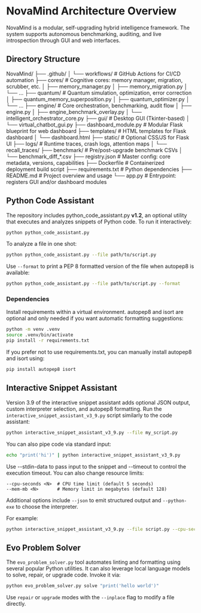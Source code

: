 # NovaMind Architecture Overview

NovaMind is a modular, self-upgrading hybrid intelligence framework. The system supports autonomous benchmarking, auditing, and live introspection through GUI and web interfaces.

## Directory Structure

NovaMind/
├── .github/
│   └── workflows/                   # GitHub Actions for CI/CD automation
├── cores/                           # Cognitive cores: memory manager, migration, scrubber, etc.
│   ├── memory_manager.py
│   ├── memory_migration.py
│   └── ...
├── quantum/                         # Quantum simulation, optimization, error correction
│   ├── quantum_memory_superposition.py
│   ├── quantum_optimizer.py
│   └── ...
├── engine/                          # Core orchestration, benchmarking, audit flow
│   ├── engine.py
│   ├── engine_benchmark_overlay.py
│   └── intelligent_orchestrator_core.py
├── gui/                             # Desktop GUI (Tkinter-based)
│   └── virtual_chatbot_gui.py
├── dashboard_module.py              # Modular Flask blueprint for web dashboard
├── templates/                       # HTML templates for Flask dashboard
│   └── dashboard.html
├── static/                          # Optional CSS/JS for Flask UI
├── logs/                            # Runtime traces, crash logs, attention maps
│   └── recall_traces/
├── benchmark/                       # Pre/post-upgrade benchmark CSVs
│   └── benchmark_diff_*.csv
├── registry.json                    # Master config: core metadata, versions, capabilities
├── Dockerfile                       # Containerized deployment build script
├── requirements.txt                 # Python dependencies
├── README.md                        # Project overview and usage
└── app.py                           # Entrypoint: registers GUI and/or dashboard modules

## Python Code Assistant

The repository includes python_code_assistant.py **v1.2**, an optional
utility that executes and analyzes snippets of Python code. To run it
interactively:

```bash
python python_code_assistant.py
```

To analyze a file in one shot:

```bash
python python_code_assistant.py --file path/to/script.py
```

Use `--format` to print a PEP&nbsp;8 formatted version of the file when
autopep8 is available:

```bash
python python_code_assistant.py --file path/to/script.py --format
```

### Dependencies

Install requirements within a virtual environment. autopep8 and isort are
optional and only needed if you want automatic formatting suggestions:

```bash
python -m venv .venv
source .venv/bin/activate
pip install -r requirements.txt
```

If you prefer not to use requirements.txt, you can manually install
autopep8 and isort using:

```bash
pip install autopep8 isort
```

## Interactive Snippet Assistant

Version 3.9 of the interactive snippet assistant adds optional JSON output,
custom interpreter selection, and autopep8 formatting. Run the
`interactive_snippet_assistant_v3_9.py` script similarly to the code assistant:

```bash
python interactive_snippet_assistant_v3_9.py --file my_script.py
```

You can also pipe code via standard input:

```bash
echo "print('hi')" | python interactive_snippet_assistant_v3_9.py
```

Use --stdin-data to pass input to the snippet and --timeout to control the
execution timeout. You can also change resource limits:

```
--cpu-seconds <N>  # CPU time limit (default 5 seconds)
--mem-mb <N>       # Memory limit in megabytes (default 128)
```

Additional options include `--json` to emit structured output and
`--python-exe` to choose the interpreter.

For example:

```bash
python interactive_snippet_assistant_v3_9.py --file script.py --cpu-seconds 10 --mem-mb 256 --json --format
```

## Evo Problem Solver

The `evo_problem_solver.py` tool automates linting and formatting using
several popular Python utilities. It can also leverage local language models
to solve, repair, or upgrade code. Invoke it via:

```bash
python evo_problem_solver.py solve "print('hello world')"
```

Use `repair` or `upgrade` modes with the `--inplace` flag to modify a file
directly.
